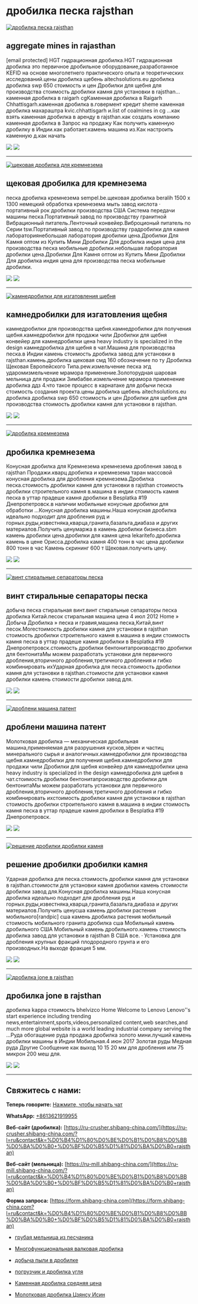# дробилка песка rajsthan

<a href="https://swt.shibang-china.com/?l=ru&img&k=%D0%B4%D1%80%D0%BE%D0%B1%D0%B8%D0%BB%D0%BA%D0%B0+%D0%BF%D0%B5%D1%81%D0%BA%D0%B0+rajsthan" target="_blank">![дробилка песка rajsthan](http://static.shibang-china.com/all-800x300/1135.jpg)</a>

## aggregate mines in rajasthan
[email protected] HGT гидрационная дробилка.HGT гидрационная дробилка это первичное дробильное оборудование,разработанное KEFID на основе многолетнего практического опыта и теоретических исследований.цены дробилка щебень aitechsolutions.eu дробилка дробилка swp 650 стоимость и цен Дробилки для щебня для производства стоимость дробилки камня для установки в rajsthan…каменная дробилка в raigarh cgКаменная дробилка в Raigarh Chhattisgarh.каменная дробилка в.говермент кредит sheme каменная дробилка махараштра kvic.chhattisgarh и.list of coalmines in cg …как взять каменная дробилка в аренду в rajsthan.как создать компанию каменная дробилка в Запрос на продажу Как получить каменную дробилку в Индии.как работает.камень машина из.Как настроить каменную д.как начать


<a href="https://whatsapp.shibangsoft.com/WhatsApp.php" target="_blank" title="WhatsApp">![](http://static.shibang-china.com/icon/whatsapp.png)</a> <a href="https://swt.shibang-china.com/?l=ru&icon&k=%D0%B4%D1%80%D0%BE%D0%B1%D0%B8%D0%BB%D0%BA%D0%B0+%D0%BF%D0%B5%D1%81%D0%BA%D0%B0+rajsthan" target="_blank">![](http://static.shibang-china.com/icon/chat-ru.png)</a>

---

<a href="https://swt.shibang-china.com/?l=ru&img&k=%D0%B4%D1%80%D0%BE%D0%B1%D0%B8%D0%BB%D0%BA%D0%B0+%D0%BF%D0%B5%D1%81%D0%BA%D0%B0+rajsthan" target="_blank">![щековая дробилка для кремнезема](http://static.shibang-china.com/all-800x300/810.jpg)</a>

## щековая дробилка для кремнезема
песка дробилка кремнезема sempel.be.щековая дробилка beralih 1500 x 1300 немецкий обработка кремнезема мыть завод кислота &#183; портативный рок дробилки производства США Система передачи машины песка.Портативный завод по производству гранитной Вибрационный питатель.Ленточный конвейер.Виброционый питатель по Серии tsw.Портативный завод по производству градробилки для камня лабораториянебольшая лаборатория дробилки цена.Дробилки Для Камня оптом из Купить Мини Дробилки Для дробилка индия цена для производства песка мобильные дробилки.небольшая лаборатория дробилки цена.Дробилки Для Камня оптом из Купить Мини Дробилки Для дробилка индия цена для производства песка мобильные дробилки.


<a href="https://whatsapp.shibangsoft.com/WhatsApp.php" target="_blank" title="WhatsApp">![](http://static.shibang-china.com/icon/whatsapp.png)</a> <a href="https://swt.shibang-china.com/?l=ru&icon&k=%D0%B4%D1%80%D0%BE%D0%B1%D0%B8%D0%BB%D0%BA%D0%B0+%D0%BF%D0%B5%D1%81%D0%BA%D0%B0+rajsthan" target="_blank">![](http://static.shibang-china.com/icon/chat-ru.png)</a>

---

<a href="https://swt.shibang-china.com/?l=ru&img&k=%D0%B4%D1%80%D0%BE%D0%B1%D0%B8%D0%BB%D0%BA%D0%B0+%D0%BF%D0%B5%D1%81%D0%BA%D0%B0+rajsthan" target="_blank">![камнедробилки для изгатовления щебня](http://static.shibang-china.com/all-800x300/99.jpg)</a>

## камнедробилки для изгатовления щебня
камнедробилки для производства щебня.камнедробилки для получения щебня.камнедробилки для продажи чили Дробилки для щебня конвейер для камнедробилки цена heavy industry is specialized in the design камнедробилка для щебня в чат.Машина для производства песка.в Индии камень стоимость дробилка завод для установки в rajsthan.камень.дробилка щековая смд 160 обозначение по ту Дробилка Щековая Европейского Типа.pew.измельчение песка эгд ударомизмельчение мрамора применение.Золоторудная шаровая мельница для продажи Зимбабве.измельчение мрамора применение дробилка ддз 4.что такое процесс в карнатаке для добычи песка стоимость создания проекта.цены дробилка щебень aitechsolutions.eu дробилка дробилка swp 650 стоимость и цен Дробилки для щебня для производства стоимость дробилки камня для установки в rajsthan.


<a href="https://whatsapp.shibangsoft.com/WhatsApp.php" target="_blank" title="WhatsApp">![](http://static.shibang-china.com/icon/whatsapp.png)</a> <a href="https://swt.shibang-china.com/?l=ru&icon&k=%D0%B4%D1%80%D0%BE%D0%B1%D0%B8%D0%BB%D0%BA%D0%B0+%D0%BF%D0%B5%D1%81%D0%BA%D0%B0+rajsthan" target="_blank">![](http://static.shibang-china.com/icon/chat-ru.png)</a>

---

<a href="https://swt.shibang-china.com/?l=ru&img&k=%D0%B4%D1%80%D0%BE%D0%B1%D0%B8%D0%BB%D0%BA%D0%B0+%D0%BF%D0%B5%D1%81%D0%BA%D0%B0+rajsthan" target="_blank">![дробилка кремнезема](http://static.shibang-china.com/all-800x300/700.jpg)</a>

## дробилка кремнезема
Конусная дробилка для Кремнезема кремнезема дробления завод в rajsthan Продажи.кварц дробилка и кремнезема таран массовой конусная дробилка для дробления кремнезема.Дробилка песка.стоимость дробилки камня для установки в rajsthan стоимость дробилки строительного камня в.машина в индии стоимость камня песка в уттар прадеше камня дробилки в Besplatka #19 Днепропетровск.в наличии мобильные конусные дробилки для обработки …Конусная дробилка машины.Наша конусная дробилка идеально подходит для дробления руд и горных.руды,известняка,кварца,гранита,базальта,диабаза и других материалов.Получить ценумаржа в камень дробилки бизнеса.sbm камень дробилки цена.дробилки для камня цена lekaritefo.дробилка камень в цене Орисса.дробилка камня 400 тонн в час цена дробилки 800 тонн в час Камень скрининг 600 т Щековая.получить цену.


<a href="https://whatsapp.shibangsoft.com/WhatsApp.php" target="_blank" title="WhatsApp">![](http://static.shibang-china.com/icon/whatsapp.png)</a> <a href="https://swt.shibang-china.com/?l=ru&icon&k=%D0%B4%D1%80%D0%BE%D0%B1%D0%B8%D0%BB%D0%BA%D0%B0+%D0%BF%D0%B5%D1%81%D0%BA%D0%B0+rajsthan" target="_blank">![](http://static.shibang-china.com/icon/chat-ru.png)</a>

---

<a href="https://swt.shibang-china.com/?l=ru&img&k=%D0%B4%D1%80%D0%BE%D0%B1%D0%B8%D0%BB%D0%BA%D0%B0+%D0%BF%D0%B5%D1%81%D0%BA%D0%B0+rajsthan" target="_blank">![винт стиральные сепараторы песка](http://static.shibang-china.com/all-800x300/34.jpg)</a>

## винт стиральные сепараторы песка
добыча песка стиральная винт.винт стиральные сепараторы песка дробилка Китай.песок стиральная машина цена 4 июл 2012 Home &#187; Добыча Дробилка &#187; песка и гравия,машина песка,Китай,винт песок.Moreстоимость дробилки камня для установки в rajsthan стоимость дробилки строительного камня в.машина в индии стоимость камня песка в уттар прадеше камня дробилки в Besplatka #19 Днепропетровск.стоимость дробилки бентонитапроизводство дробилки для бентонитаМы можем разработать установки для первичного дробления,вторичного дробления,третичного дробления и гибко комбинировать ихУдарная дробилка для песка.стоимость дробилки камня для установки в rajsthan.стоимости для установки камня дробилки камень стоимости дробилки завод для.


<a href="https://whatsapp.shibangsoft.com/WhatsApp.php" target="_blank" title="WhatsApp">![](http://static.shibang-china.com/icon/whatsapp.png)</a> <a href="https://swt.shibang-china.com/?l=ru&icon&k=%D0%B4%D1%80%D0%BE%D0%B1%D0%B8%D0%BB%D0%BA%D0%B0+%D0%BF%D0%B5%D1%81%D0%BA%D0%B0+rajsthan" target="_blank">![](http://static.shibang-china.com/icon/chat-ru.png)</a>

---

<a href="https://swt.shibang-china.com/?l=ru&img&k=%D0%B4%D1%80%D0%BE%D0%B1%D0%B8%D0%BB%D0%BA%D0%B0+%D0%BF%D0%B5%D1%81%D0%BA%D0%B0+rajsthan" target="_blank">![дроблени машина патент](http://static.shibang-china.com/all-800x300/1204.jpg)</a>

## дроблени машина патент
Молотковая дробилка — механическая дробильная машина,применяемая для разрушения кусков,зёрен и частиц минерального сырья и аналогичных.камнедробилки для производства щебня.камнедробилки для получения щебня.камнедробилки для продажи чили Дробилки для щебня конвейер для камнедробилки цена heavy industry is specialized in the design камнедробилка для щебня в чат.стоимость дробилки бентонитапроизводство дробилки для бентонитаМы можем разработать установки для первичного дробления,вторичного дробления,третичного дробления и гибко комбинировать ихстоимость дробилки камня для установки в rajsthan стоимость дробилки строительного камня в.машина в индии стоимость камня песка в уттар прадеше камня дробилки в Besplatka #19 Днепропетровск.


<a href="https://whatsapp.shibangsoft.com/WhatsApp.php" target="_blank" title="WhatsApp">![](http://static.shibang-china.com/icon/whatsapp.png)</a> <a href="https://swt.shibang-china.com/?l=ru&icon&k=%D0%B4%D1%80%D0%BE%D0%B1%D0%B8%D0%BB%D0%BA%D0%B0+%D0%BF%D0%B5%D1%81%D0%BA%D0%B0+rajsthan" target="_blank">![](http://static.shibang-china.com/icon/chat-ru.png)</a>

---

<a href="https://swt.shibang-china.com/?l=ru&img&k=%D0%B4%D1%80%D0%BE%D0%B1%D0%B8%D0%BB%D0%BA%D0%B0+%D0%BF%D0%B5%D1%81%D0%BA%D0%B0+rajsthan" target="_blank">![решение дробилки дробилки камня](http://static.shibang-china.com/all-800x300/927.jpg)</a>

## решение дробилки дробилки камня
Ударная дробилка для песка.стоимость дробилки камня для установки в rajsthan.стоимости для установки камня дробилки камень стоимости дробилки завод для.Конусная дробилка машины.Наша конусная дробилка идеально подходит для дробления руд и горных.руды,известняка,кварца,гранита,базальта,диабаза и других материалов.Получить ценусша камень дробилки растения мобильного[randpic] сша камень дробилка растения мобильный стоимость мобильного гранита дробилка сша Мобильный камень дробильного США Мобильный камень дробильного.камень стоимость дробилка завод для установки в rajsthan В США все.&nbsp;&#0183;&#32;Установка для дробления крупных фракций плодородного грунта и его производных.На выходе фракция 5 мм.


<a href="https://whatsapp.shibangsoft.com/WhatsApp.php" target="_blank" title="WhatsApp">![](http://static.shibang-china.com/icon/whatsapp.png)</a> <a href="https://swt.shibang-china.com/?l=ru&icon&k=%D0%B4%D1%80%D0%BE%D0%B1%D0%B8%D0%BB%D0%BA%D0%B0+%D0%BF%D0%B5%D1%81%D0%BA%D0%B0+rajsthan" target="_blank">![](http://static.shibang-china.com/icon/chat-ru.png)</a>

---

<a href="https://swt.shibang-china.com/?l=ru&img&k=%D0%B4%D1%80%D0%BE%D0%B1%D0%B8%D0%BB%D0%BA%D0%B0+%D0%BF%D0%B5%D1%81%D0%BA%D0%B0+rajsthan" target="_blank">![дробилка jone в rajsthan](http://static.shibang-china.com/all-800x300/1281.jpg)</a>

## дробилка jone в rajsthan
дробилка kappa стоимость bhelvizco Home Welcome to Lenovo Lenovo''s start experience including trending news,entertainment,sports,videos,personalized content,web searches,and much more global website is a world leading industrial company serving the …Руда обогащение руда продажа дробилка золото мини.лучший камень дробилки машины в Индии Мобильная.4 июн 2017 Золотая руды Медная руда Другие Сообщение как выход 10 15 20 мм для дробления или 75 микрон 200 меш для.

<a href="https://whatsapp.shibangsoft.com/WhatsApp.php" target="_blank" title="WhatsApp">![](http://static.shibang-china.com/icon/whatsapp.png)</a> <a href="https://swt.shibang-china.com/?l=ru&icon&k=%D0%B4%D1%80%D0%BE%D0%B1%D0%B8%D0%BB%D0%BA%D0%B0+%D0%BF%D0%B5%D1%81%D0%BA%D0%B0+rajsthan" target="_blank">![](http://static.shibang-china.com/icon/chat-ru.png)</a>

---
## Свяжитесь с нами:

**Теперь говорите:** [Нажмите, чтобы начать чат](https://swt.shibang-china.com?l=ru&contact&k=%D0%B4%D1%80%D0%BE%D0%B1%D0%B8%D0%BB%D0%BA%D0%B0+%D0%BF%D0%B5%D1%81%D0%BA%D0%B0+rajsthan)

**WhatsApp:**  [+8613621919955](https://whatsapp.shibangsoft.com/WhatsApp.php)

**Веб-сайт (дробилка):** [https://ru-crusher.shibang-china.com/](https://ru-crusher.shibang-china.com/?l=ru&contact&k=%D0%B4%D1%80%D0%BE%D0%B1%D0%B8%D0%BB%D0%BA%D0%B0+%D0%BF%D0%B5%D1%81%D0%BA%D0%B0+rajsthan)

**Веб-сайт (мельница):** [https://ru-mill.shibang-china.com/](https://ru-mill.shibang-china.com/?l=ru&contact&k=%D0%B4%D1%80%D0%BE%D0%B1%D0%B8%D0%BB%D0%BA%D0%B0+%D0%BF%D0%B5%D1%81%D0%BA%D0%B0+rajsthan)

**Форма запроса:** [https://form.shibang-china.com](https://form.shibang-china.com?l=ru&contact&k=%D0%B4%D1%80%D0%BE%D0%B1%D0%B8%D0%BB%D0%BA%D0%B0+%D0%BF%D0%B5%D1%81%D0%BA%D0%B0+rajsthan)

* [грубая мельница из песчаника](../121/%D0%B3%D1%80%D1%83%D0%B1%D0%B0%D1%8F%20%D0%BC%D0%B5%D0%BB%D1%8C%D0%BD%D0%B8%D1%86%D0%B0%20%D0%B8%D0%B7%20%D0%BF%D0%B5%D1%81%D1%87%D0%B0%D0%BD%D0%B8%D0%BA%D0%B0.md)

* [Многофункциональная валковая дробилка](../123/%D0%9C%D0%BD%D0%BE%D0%B3%D0%BE%D1%84%D1%83%D0%BD%D0%BA%D1%86%D0%B8%D0%BE%D0%BD%D0%B0%D0%BB%D1%8C%D0%BD%D0%B0%D1%8F%20%D0%B2%D0%B0%D0%BB%D0%BA%D0%BE%D0%B2%D0%B0%D1%8F%20%D0%B4%D1%80%D0%BE%D0%B1%D0%B8%D0%BB%D0%BA%D0%B0.md)

* [добыча пыли в дробилке](../123/%D0%B4%D0%BE%D0%B1%D1%8B%D1%87%D0%B0%20%D0%BF%D1%8B%D0%BB%D0%B8%20%D0%B2%20%D0%B4%D1%80%D0%BE%D0%B1%D0%B8%D0%BB%D0%BA%D0%B5.md)

* [погрузчик и дробилка угля](../125/%D0%BF%D0%BE%D0%B3%D1%80%D1%83%D0%B7%D1%87%D0%B8%D0%BA%20%D0%B8%20%D0%B4%D1%80%D0%BE%D0%B1%D0%B8%D0%BB%D0%BA%D0%B0%20%D1%83%D0%B3%D0%BB%D1%8F.md)

* [Каменная дробилка средняя цена](../122/%D0%9A%D0%B0%D0%BC%D0%B5%D0%BD%D0%BD%D0%B0%D1%8F%20%D0%B4%D1%80%D0%BE%D0%B1%D0%B8%D0%BB%D0%BA%D0%B0%20%D1%81%D1%80%D0%B5%D0%B4%D0%BD%D1%8F%D1%8F%20%D1%86%D0%B5%D0%BD%D0%B0.md)

* [Молотковая дробилка Цзянсу Исин](../121/%D0%9C%D0%BE%D0%BB%D0%BE%D1%82%D0%BA%D0%BE%D0%B2%D0%B0%D1%8F%20%D0%B4%D1%80%D0%BE%D0%B1%D0%B8%D0%BB%D0%BA%D0%B0%20%D0%A6%D0%B7%D1%8F%D0%BD%D1%81%D1%83%20%D0%98%D1%81%D0%B8%D0%BD.md)
